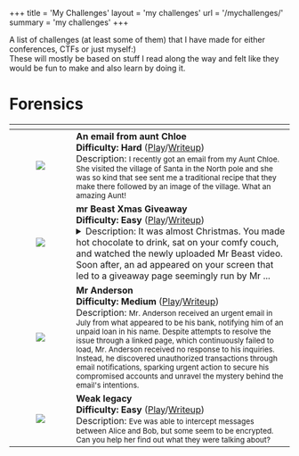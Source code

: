 +++
title = 'My Challenges'
layout = 'my challenges'
url = '/mychallenges/'
summary = 'my challenges'
+++

A list of challenges (at least some of them) that I have made for either conferences, CTFs or just myself:)  
These will mostly be based on stuff I read along the way and felt like they would be fun to make and also learn by doing it.  

# Forensics 
<table>
    <thead>
        <tr>
            <th></th>
            <th></th>
        </tr>
    </thead>
    <tbody>
        <tr>
            <td>
                <figure class="align-center ">
                    <img loading="lazy" src="/posts/myctfs/ntuahack1.png" /> 
                </figure>
            </td>
            <td>
                <strong>An email from aunt Chloe<br>Difficulty: Hard</strong> (<a href="https://github.com/connar/myctfs/blob/main/ntuahack/AuntChloe.rar">Play</a>/<a href="https://connar.github.io/ctfwriteups/anemailfromauntchloe/">Writeup</a>) <br> Description: <small>I recently got an email from my Aunt Chloe. She visited the village of Santa in the North pole and she was so kind that see sent me a traditional recipe that they make there followed by an image of the village. What an amazing Aunt!</small>
            </td> 
        </tr>
        <tr>
            <td>
                <figure class="align-center ">
                    <img loading="lazy" src="/posts/myctfs/ntuahack1.png" /> 
                </figure>
            </td>
            <td>
                <strong>mr Beast Xmas Giveaway<br>Difficulty: Easy</strong> (<a href="https://github.com/connar/myctfs/blob/main/ntuahack/xmas_incident.zip">Play</a>/<a href="https://connar.github.io/ctfwriteups/xmasgiveaway/">Writeup</a>) <br>
                <details>
    <summary>Description: It was almost Christmas. You made hot chocolate to drink, sat on your comfy couch, and watched the newly uploaded Mr Beast video. Soon after, an ad appeared on your screen that led to a giveaway page seemingly run by Mr <span id="more-dots">...</span></summary>
    It was almost Christmas. You made hot chocolate to drink, sat on your comfy couch, and watched the newly uploaded Mr Beast video. Soon after, an ad appeared on your screen that led to a giveaway page seemingly run by Mr Beast, offering a huge Christmas prize for a few lucky winners. Filled with excitement after the video, you subscribed to the giveaway page and waited. And waited. Christmas went by, but nothing happened. Shortly afterward, you discovered an article about a phishing website, the same one you subscribed to. Confused as you read through the article, you decided to investigate the website yourself and captured its traffic. What can you find?
</details>
            </td> 
        </tr>
        <tr>
            <td>
                <figure class="align-center ">
                    <img loading="lazy" src="/posts/myctfs/ecscgr2024.png" /> 
                </figure>
            </td>
            <td>
                <strong>Mr Anderson<br>Difficulty: Medium</strong> (<a href="https://github.com/connar/myctfs/blob/main/ecsc_gr_2024/networkTraffic.zip">Play</a>/<a href="https://connar.github.io/ctfwriteups/mranderson/">Writeup</a>) <br> Description: <small>Mr. Anderson received an urgent email in July from what appeared to be his bank, notifying him of an unpaid loan in his name. Despite attempts to resolve the issue through a linked page, which continuously failed to load, Mr. Anderson received no response to his inquiries. Instead, he discovered unauthorized transactions through email notifications, sparking urgent action to secure his compromised accounts and unravel the mystery behind the email's intentions.</small>
            </td> 
        </tr>
        <tr>
            <td>
                <figure class="align-center ">
                    <img loading="lazy" src="/posts/myctfs/ctflib.png" /> 
                </figure>
            </td>
            <td>
                <strong>Weak legacy<br>Difficulty: Easy</strong> (<a href="https://github.com/connar/myctfs/blob/main/ctflib/EeriePresence.pcap">Play</a>/<a href="https://connar.github.io/ctfwriteups/weaklegacy/">Writeup</a>) <br> Description: <small>Eve was able to intercept messages between Alice and Bob, but some seem to be encrypted. Can you help her find out what they were talking about?</small>
            </td> 
        </tr>
    </tbody>
</table>